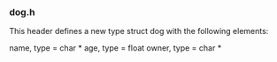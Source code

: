 ### dog.h
This header defines a new type struct dog with the following elements:

name, type = char *
age, type = float
owner, type = char *
